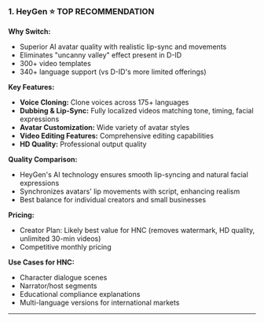 ### 1. **HeyGen** ⭐ TOP RECOMMENDATION

**Why Switch:**

- Superior AI avatar quality with realistic lip-sync and movements
- Eliminates "uncanny valley" effect present in D-ID
- 300+ video templates
- 340+ language support (vs D-ID's more limited offerings)

**Key Features:**

- **Voice Cloning:** Clone voices across 175+ languages
- **Dubbing & Lip-Sync:** Fully localized videos matching tone, timing, facial expressions
- **Avatar Customization:** Wide variety of avatar styles
- **Video Editing Features:** Comprehensive editing capabilities
- **HD Quality:** Professional output quality

**Quality Comparison:**

- HeyGen's AI technology ensures smooth lip-syncing and natural facial expressions
- Synchronizes avatars' lip movements with script, enhancing realism
- Best balance for individual creators and small businesses

**Pricing:**

- Creator Plan: Likely best value for HNC (removes watermark, HD quality, unlimited 30-min videos)
- Competitive monthly pricing

**Use Cases for HNC:**

- Character dialogue scenes
- Narrator/host segments
- Educational compliance explanations
- Multi-language versions for international markets

---
